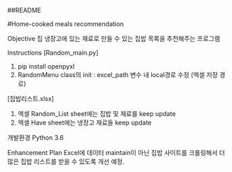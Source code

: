 ##README

#Home-cooked meals recommendation

Objective
집 냉장고에 있는 재료로 만들 수 있는 집밥 목록을 추천해주는 프로그램

Instructions
[Random_main.py]
1. pip install openpyxl
2. RandomMenu class의 init : excel_path 변수 내 local경로 수정 (엑셀 저장 경로)

[집밥리스트.xlsx]
1. 엑셀 Random_List sheet에는 집밥 및 재료를 keep update
2. 엑셀 Have sheet에는 냉장고 재료들 keep update

개발환경
Python 3.6

Enhancement Plan
Excel에 데이터 maintain이 아닌 집밥 사이트를 크롤링해서 더 많은 집밥 리스트를 받을 수 있도록 개선 예정.